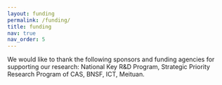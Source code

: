 ```yaml
---
layout: funding
permalink: /funding/
title: funding
nav: true
nav_order: 5
---
```


We would like to thank the following sponsors and funding agencies for supporting our research: National Key R&D Program, Strategic Priority Research Program of CAS, BNSF, ICT, Meituan.